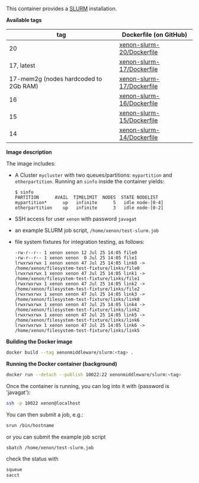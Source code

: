 This container provides a [SLURM](https://github.com/SchedMD/slurm/) installation. 

**Available tags**

| tag | Dockerfile (on GitHub)|
|---|---|
| 20  | [xenon-slurm-20/Dockerfile](https://github.com/NLeSC/xenon-docker-images/blob/master/xenon-slurm-20/Dockerfile) |
| 17, latest  | [xenon-slurm-17/Dockerfile](https://github.com/NLeSC/xenon-docker-images/blob/master/xenon-slurm-17/Dockerfile) |
| 17-mem2g (nodes hardcoded to 2Gb RAM) | [xenon-slurm-17/Dockerfile](https://github.com/NLeSC/xenon-docker-images/blob/master/xenon-slurm-17-memory/Dockerfile) |
| 16  | [xenon-slurm-16/Dockerfile](https://github.com/NLeSC/xenon-docker-images/blob/master/xenon-slurm-16/Dockerfile) |
| 15  | [xenon-slurm-15/Dockerfile](https://github.com/NLeSC/xenon-docker-images/blob/master/xenon-slurm-15/Dockerfile) |
| 14  | [xenon-slurm-14/Dockerfile](https://github.com/NLeSC/xenon-docker-images/blob/master/xenon-slurm-14/Dockerfile) |

**Image description**

The image includes:

- A Cluster ``mycluster`` with two queues/partitions: ``mypartition`` and ``otherpartition``. Running an ``sinfo`` inside the container yields:
    
    ```text
    $ sinfo
    PARTITION      AVAIL  TIMELIMIT  NODES  STATE NODELIST
    mypartition*      up   infinite      5   idle node-[0-4]
    otherpartition    up   infinite      3   idle node-[0-2]
    ```
    
- SSH access for user ``xenon`` with password ``javagat``
- an example SLURM job script, ``/home/xenon/test-slurm.job``
- file system fixtures for integration testing, as follows:
    
    ```text
    -rw-r--r-- 1 xenon xenon 12 Jul 25 14:05 file0
    -rw-r--r-- 1 xenon xenon  0 Jul 25 14:05 file1
    lrwxrwxrwx 1 xenon xenon 47 Jul 25 14:05 link0 -> /home/xenon/filesystem-test-fixture/links/file0
    lrwxrwxrwx 1 xenon xenon 47 Jul 25 14:05 link1 -> /home/xenon/filesystem-test-fixture/links/file1
    lrwxrwxrwx 1 xenon xenon 47 Jul 25 14:05 link2 -> /home/xenon/filesystem-test-fixture/links/file2
    lrwxrwxrwx 1 xenon xenon 47 Jul 25 14:05 link3 -> /home/xenon/filesystem-test-fixture/links/link0
    lrwxrwxrwx 1 xenon xenon 47 Jul 25 14:05 link4 -> /home/xenon/filesystem-test-fixture/links/link2
    lrwxrwxrwx 1 xenon xenon 47 Jul 25 14:05 link5 -> /home/xenon/filesystem-test-fixture/links/link6
    lrwxrwxrwx 1 xenon xenon 47 Jul 25 14:05 link6 -> /home/xenon/filesystem-test-fixture/links/link5
    ```
  
**Building the Docker image**

```bash
docker build --tag xenonmiddleware/slurm:<tag> .
```

**Running the Docker container (background)**

```bash
docker run --detach --publish 10022:22 xenonmiddleware/slurm:<tag>
```

Once the container is running, you can log into it with (password is 'javagat'):

```bash
ssh -p 10022 xenon@localhost
```

You can then submit a job, e.g.:

```bash
srun /bin/hostname
```

or you can submit the example job script

```bash
sbatch /home/xenon/test-slurm.job
```

check the status with 

```bash
squeue
sacct
```




